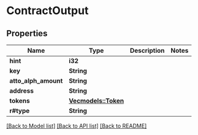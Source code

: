 # ContractOutput

## Properties

Name | Type | Description | Notes
------------ | ------------- | ------------- | -------------
**hint** | **i32** |  | 
**key** | **String** |  | 
**atto_alph_amount** | **String** |  | 
**address** | **String** |  | 
**tokens** | [**Vec<models::Token>**](Token.md) |  | 
**r#type** | **String** |  | 

[[Back to Model list]](../README.md#documentation-for-models) [[Back to API list]](../README.md#documentation-for-api-endpoints) [[Back to README]](../README.md)


